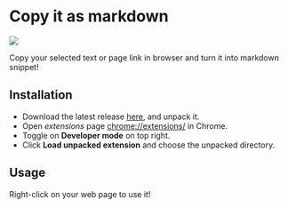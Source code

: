 # Copy it as markdown 

<img src="https://img.icons8.com/clouds/100/000000/starburst-shape.png">

Copy your selected text or page link in browser and turn it into markdown snippet!

## Installation

+ Download the latest release [here](https://github.com/nettee/copy-it-as-markdown/releases), and unpack it.
+ Open _extensions_ page [chrome://extensions/](chrome://extensions/) in Chrome.
+ Toggle on **Developer mode** on top right.
+ Click **Load unpacked extension** and choose the unpacked directory.

## Usage

Right-click on your web page to use it!
